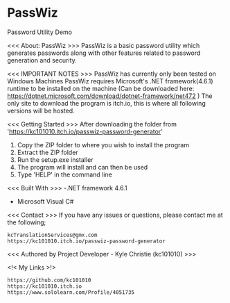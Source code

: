 # PassWiz
Password Utility Demo

<<< About: PassWiz >>>
PassWiz is a basic password utility which generates passwords along with other features related to password generation and security.


<<< IMPORTANT NOTES >>>
PassWiz has currently only been tested on Windows Machines
PassWiz requires Microsoft's .NET framework(4.6.1) runtime to be installed on the machine (Can be downloaded here: https://dotnet.microsoft.com/download/dotnet-framework/net472 )
The only site to download the program is itch.io, this is where all following versions will be hosted.


<<< Getting Started >>>
After downloading the folder from 'https://kc101010.itch.io/passwiz-password-generator'
1. Copy the ZIP folder to where you wish to install the program
2. Extract the ZIP folder 
3. Run the setup.exe installer
4. The program will install and can then be used  
5. Type 'HELP' in the command line


<<< Built With >>>
-.NET framework 4.6.1
- Microsoft Visual C#


<<< Contact >>>
If you have any issues or questions, please contact me at the following;

	kcTranslationServices@gmx.com
	https://kc101010.itch.io/passwiz-password-generator



<<< Authored by Project Developer - Kyle Christie (kc101010) >>>


<!< My Links >!>

	https://github.com/kc101010
	https://kc101010.itch.io
	https://www.sololearn.com/Profile/4051735
